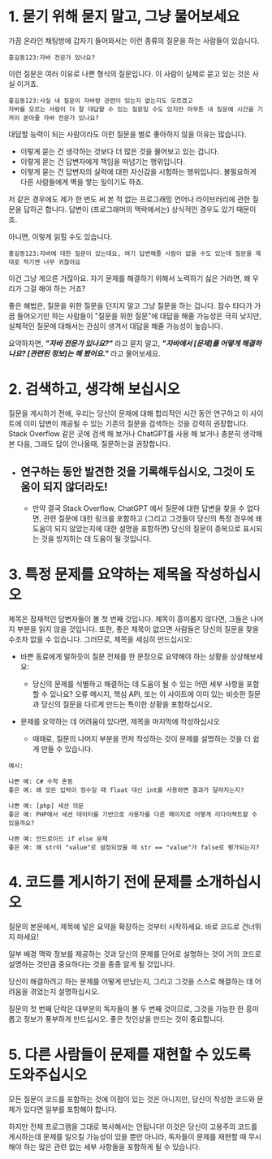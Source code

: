 # 1. 묻기 위해 묻지 말고, 그냥 물어보세요
가끔 온라인 채팅방에 갑자기 들어와서는 이런 종류의 질문을 하는 사람들이 있습니다.

```
홍길동123:자바 전문가 있나요?
```
이런 질문은 여러 이유로 나쁜 형식의 질문입니다.
이 사람이 실제로 묻고 있는 것은 사실 이거죠.

```
홍길동123:사실 내 질문이 자바랑 관련이 있는지 없는지도 모르겠고 
자바를 모르는 사람이 더 잘 대답할 수 있는 질문일 수도 있지만 아무튼 내 질문에 시간을 기꺼이 쏟아줄 자바 전문가 있나요?
```
대답할 능력이 되는 사람이라도 이런 질문을 별로 좋아하지 않을 이유는 많습니다.

- 이렇게 묻는 건 생각하는 것보다 더 많은 것을 물어보고 있는 겁니다.
- 이렇게 묻는 건 답변자에게 책임을 떠넘기는 행위입니다.
- 이렇게 묻는 건 답변자의 실력에 대한 자신감을 시험하는 행위입니다.
불필요하게 다른 사람들에게 벽을 쌓는 일이기도 하죠.

저 같은 경우에도 제가 한 번도 써 본 적 없는 프로그래밍 언어나 라이브러리에 관한 질문을 답하곤 합니다.
답변이 (프로그래머의 맥락에서는) 상식적인 경우도 있기 때문이죠.

아니면, 이렇게 읽힐 수도 있습니다.

```
홍길동123:자바에 대한 질문이 있는데요, 여기 답변해줄 사람이 없을 수도 있는데 질문을 제대로 적기엔 너무 귀찮아요
```
이건 그냥 게으른 거잖아요. 자기 문제를 해결하기 위해서 노력하기 싫은 거라면, 왜 우리가 그걸 해야 하는 거죠?

좋은 해법은, 질문을 위한 질문을 던지지 말고 그냥 질문을 하는 겁니다. 잠수 타다가 가끔 들어오기만 하는 사람들이 "질문을 위한 질문"에 대답을 해줄 가능성은 극히 낮지만, 실체적인 질문에 대해서는 관심이 생겨서 대답을 해줄 가능성이 높습니다.

요약하자면, *__"자바 전문가 있나요?"__* 라고 묻지 말고, __*"자바에서 [문제]를 어떻게 해결하나요? [관련된 정보]는 해 봤어요."*__ 라고 물어보세요.

# 2. 검색하고, 생각해 보십시오
질문을 게시하기 전에, 우리는 당신이 문제에 대해 합리적인 시간 동안 연구하고 이 사이트에 이미 답변이 제공될 수 있는 기존의 질문을 검색하는 것을 강력히 권장합니다.
Stack Overflow 같은 곳에 검색 해 보거나 ChatGPT를 사용 해 보거나 충분히 생각해 본 다음, 그래도 답이 안나올때, 질문하는걸 권장합니다.

- ## 연구하는 동안 발견한 것을 기록해두십시오, 그것이 도움이 되지 않더라도!
  - 만약 결국 Stack Overflow, ChatGPT 에서 질문에 대한 답변을 찾을 수 없다면, 관련 질문에 대한 링크를 포함하고 (그리고 그것들이 당신의 특정 경우에 왜 도움이 되지 않았는지에 대한 설명을 포함하면) 당신의 질문이 중복으로 표시되는 것을 방지하는 데 도움이 될 것입니다.

# 3. 특정 문제를 요약하는 제목을 작성하십시오
제목은 잠재적인 답변자들이 볼 첫 번째 것입니다. 제목이 흥미롭지 않다면, 그들은 나머지 부분을 읽지 않을 것입니다. 또한, 좋은 제목이 없으면 사람들은 당신의 질문을 찾을 수조차 없을 수 있습니다. 그러므로, 제목을 세심히 만드십시오:
- 바쁜 동료에게 말하듯이 질문 전체를 한 문장으로 요약해야 하는 상황을 상상해보세요:
    - 당신의 문제를 식별하고 해결하는 데 도움이 될 수 있는 어떤 세부 사항을 포함할 수 있나요? 오류 메시지, 핵심 API, 또는 이 사이트에 이미 있는 비슷한 질문과 당신의 질문을 다르게 만드는 특이한 상황을 포함하십시오.

- 문제를 요약하는 데 어려움이 있다면, 제목을 마지막에 작성하십시오
  - 때때로, 질문의 나머지 부분을 먼저 작성하는 것이 문제를 설명하는 것을 더 쉽게 만들 수 있습니다.

```
예시:

나쁜 예: C# 수학 혼동
좋은 예: 왜 모든 입력이 정수일 때 float 대신 int를 사용하면 결과가 달라지는지?

나쁜 예: [php] 세션 의문
좋은 예: PHP에서 세션 데이터를 기반으로 사용자를 다른 페이지로 어떻게 리다이렉트할 수 있을까요?

나쁜 예: 안드로이드 if else 문제
좋은 예: 왜 str이 "value"로 설정되었을 때 str == "value"가 false로 평가되는지?
```

# 4. 코드를 게시하기 전에 문제를 소개하십시오
질문의 본문에서, 제목에 넣은 요약을 확장하는 것부터 시작하세요. 바로 코드로 건너뛰지 마세요!

일부 배경 맥락 정보를 제공하는 것과 당신의 문제를 단어로 설명하는 것이 거의 코드로 설명하는 것만큼 중요하다는 것을 종종 알게 될 것입니다.

당신이 해결하려고 하는 문제를 어떻게 만났는지, 그리고 그것을 스스로 해결하는 데 어려움을 겪었는지 설명하십시오.

질문의 첫 번째 단락은 대부분의 독자들이 볼 두 번째 것이므로, 그것을 가능한 한 흥미롭고 정보가 풍부하게 만드십시오. 좋은 첫인상을 만드는 것이 중요합니다.

# 5. 다른 사람들이 문제를 재현할 수 있도록 도와주십시오
모든 질문이 코드를 포함하는 것에 이점이 있는 것은 아니지만, 당신이 작성한 코드와 문제가 있다면 일부를 포함해야 합니다.

하지만 전체 프로그램을 그대로 복사해서는 안됩니다!
이것은 당신이 고용주의 코드를 게시하는데 문제를 일으킬 가능성이 있을 뿐만 아니라, 독자들이 문제를 재현할 때 무시해야 하는 많은 관련 없는 세부 사항들을 포함하게 될 수 있습니다.
